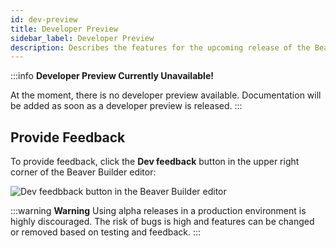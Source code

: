 ```yaml
---
id: dev-preview
title: Developer Preview
sidebar_label: Developer Preview
description: Describes the features for the upcoming release of the Beaver Builder plugin.
---
```


:::info
**Developer Preview Currently Unavailable!**

At the moment, there is no developer preview available. Documentation will be added as soon as a developer preview is released.
:::

## Provide Feedback

To provide feedback, click the **Dev feedback** button in the upper right corner of the Beaver Builder editor:

![Dev feedbback button in the Beaver Builder editor](/img/beaver-builder/2.6-dev-preview--1.jpg)

:::warning **Warning**
Using alpha releases in a production environment is highly discouraged. The risk of bugs is high and features can be changed or removed based on testing and feedback.
:::

